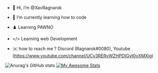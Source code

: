 - 👋 Hi, I’m @XavRagnarok
- 🌱 I’m currently learning how to code
- ♟️ Learning PAWNO
- </> Learning web Development

- ✉️ how to reach me ? Discord (Ragnarok#0080), Youtube (https://www.youtube.com/channel/UCv3RERvWZHPDIGvt0yXMXig)


![Anurag's GitHub stats](https://github-readme-stats.vercel.app/api?username=XavRagnarok&theme=dark&show_icons=true)
[![My Awesome Stats](https://awesome-github-stats.azurewebsites.net/user-stats/XavRagnarok)](https://git.io/awesome-stats-card)
<!---
XavRagnarok/XavRagnarok is a ✨ special ✨ repository because its `README.md` (this file) appears on your GitHub profile.
You can click the Preview link to take a look at your changes.
--->
